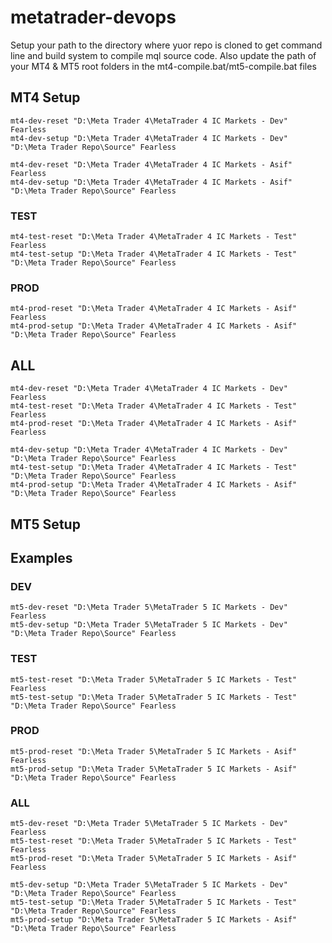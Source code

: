 # metatrader-devops

Setup your path to the directory where yuor repo is cloned to get command line and build system to compile
mql source code. Also update the path of your MT4 & MT5 root folders in the mt4-compile.bat/mt5-compile.bat files

## MT4 Setup

    mt4-dev-reset "D:\Meta Trader 4\MetaTrader 4 IC Markets - Dev" Fearless
    mt4-dev-setup "D:\Meta Trader 4\MetaTrader 4 IC Markets - Dev" "D:\Meta Trader Repo\Source" Fearless

    mt4-dev-reset "D:\Meta Trader 4\MetaTrader 4 IC Markets - Asif" Fearless
    mt4-dev-setup "D:\Meta Trader 4\MetaTrader 4 IC Markets - Asif" "D:\Meta Trader Repo\Source" Fearless

### TEST

    mt4-test-reset "D:\Meta Trader 4\MetaTrader 4 IC Markets - Test" Fearless
    mt4-test-setup "D:\Meta Trader 4\MetaTrader 4 IC Markets - Test" "D:\Meta Trader Repo\Source" Fearless

### PROD

    mt4-prod-reset "D:\Meta Trader 4\MetaTrader 4 IC Markets - Asif" Fearless
    mt4-prod-setup "D:\Meta Trader 4\MetaTrader 4 IC Markets - Asif" "D:\Meta Trader Repo\Source" Fearless

## ALL

    mt4-dev-reset "D:\Meta Trader 4\MetaTrader 4 IC Markets - Dev" Fearless
    mt4-test-reset "D:\Meta Trader 4\MetaTrader 4 IC Markets - Test" Fearless
    mt4-prod-reset "D:\Meta Trader 4\MetaTrader 4 IC Markets - Asif" Fearless

    mt4-dev-setup "D:\Meta Trader 4\MetaTrader 4 IC Markets - Dev" "D:\Meta Trader Repo\Source" Fearless
    mt4-test-setup "D:\Meta Trader 4\MetaTrader 4 IC Markets - Test" "D:\Meta Trader Repo\Source" Fearless
    mt4-prod-setup "D:\Meta Trader 4\MetaTrader 4 IC Markets - Asif" "D:\Meta Trader Repo\Source" Fearless

## MT5 Setup

## Examples

### DEV

    mt5-dev-reset "D:\Meta Trader 5\MetaTrader 5 IC Markets - Dev" Fearless
    mt5-dev-setup "D:\Meta Trader 5\MetaTrader 5 IC Markets - Dev" "D:\Meta Trader Repo\Source" Fearless

### TEST

    mt5-test-reset "D:\Meta Trader 5\MetaTrader 5 IC Markets - Test" Fearless
    mt5-test-setup "D:\Meta Trader 5\MetaTrader 5 IC Markets - Test" "D:\Meta Trader Repo\Source" Fearless

### PROD

    mt5-prod-reset "D:\Meta Trader 5\MetaTrader 5 IC Markets - Asif" Fearless
    mt5-prod-setup "D:\Meta Trader 5\MetaTrader 5 IC Markets - Asif" "D:\Meta Trader Repo\Source" Fearless

### ALL

    mt5-dev-reset "D:\Meta Trader 5\MetaTrader 5 IC Markets - Dev" Fearless
    mt5-test-reset "D:\Meta Trader 5\MetaTrader 5 IC Markets - Test" Fearless
    mt5-prod-reset "D:\Meta Trader 5\MetaTrader 5 IC Markets - Asif" Fearless

    mt5-dev-setup "D:\Meta Trader 5\MetaTrader 5 IC Markets - Dev" "D:\Meta Trader Repo\Source" Fearless
    mt5-test-setup "D:\Meta Trader 5\MetaTrader 5 IC Markets - Test" "D:\Meta Trader Repo\Source" Fearless
    mt5-prod-setup "D:\Meta Trader 5\MetaTrader 5 IC Markets - Asif" "D:\Meta Trader Repo\Source" Fearless
